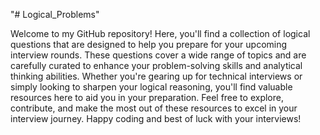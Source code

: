 "# Logical_Problems" 

Welcome to my GitHub repository! Here, you'll find a collection of logical questions that are designed to help you prepare for your upcoming interview rounds. These questions cover a wide range of topics and are carefully curated to enhance your problem-solving skills and analytical thinking abilities. Whether you're gearing up for technical interviews or simply looking to sharpen your logical reasoning, you'll find valuable resources here to aid you in your preparation. Feel free to explore, contribute, and make the most out of these resources to excel in your interview journey. Happy coding and best of luck with your interviews!
